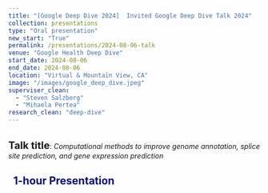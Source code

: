 ```yaml
---
title: "[Google Deep Dive 2024]  Invited Google Deep Dive Talk 2024"
collection: presentations
type: "Oral presentation"
new_start: "True"
permalink: /presentations/2024-08-06-talk
venue: "Google Health Deep Dive"
start_date: 2024-08-06
end_date: 2024-08-06
location: "Virtual & Mountain View, CA"
image: "/images/google_deep_dive.jpeg"
superviser_clean:
  - "Steven Salzberg"
  - "Mihaela Pertea"
research_clean: "deep-dive"
---
```


<br>
<b style="font-size:15pt">Talk title</b>: <i>Computational methods to improve genome
annotation, splice site prediction, and gene
expression prediction</i>

<h2 style="color: #000f70"> <i class="fas fa-dot-circle" style="font-size:18px;"></i> &nbsp;&nbsp;1-hour Presentation </h2>

